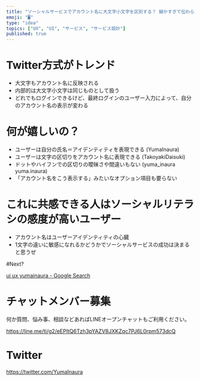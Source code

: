```yaml
---
title: "ソーシャルサービスでアカウント名に大文字小文字を区別する？ 細かすぎて伝わらないUI UX デザイン設計 "
emoji: "🖥"
type: "idea"
topics: ["UX", "UI", "サービス", "サービス設計"]
published: true
---
```


# Twitter方式がトレンド

- 大文字もアカウント名に反映される
- 内部的は大文字小文字は同じものとして扱う
- どれでもログインできるけど、最終ログインのユーザー入力によって、自分のアカウント名の表示が変わる

# 何が嬉しいの？

- ユーザーは自分の氏名＝アイデンティティを表現できる (YumaInaura)
- ユーザーは文字の区切りをアカウント名に表現できる (TakoyakiDaisuki)
- ドットやハイフンでの区切りの曖昧さや間違いもない (yuma_inaura yuma.inaura)
- 「アカウント名をこう表示する」みたいなオプション項目も要らない


# これに共感できる人はソーシャルリテラシの感度が高いユーザー

- アカウント名はユーザーアイデンティティの心臓
- 1文字の違いに敏感になれるかどうかでソーシャルサービスの成功は決まると思うぜ

#Next?

[ui ux yumainaura - Google Search](https://www.google.co.jp/search?q=ui+ux+yumainaura&oq=ui+ux+yumainaura&aqs=chrome..69i57j69i60l3.2633j0j7&sourceid=chrome&ie=UTF-8)








<!-- Update From Qiita API -->

# チャットメンバー募集


何か質問、悩み事、相談などあればLINEオープンチャットもご利用ください。

https://line.me/ti/g2/eEPltQ6Tzh3pYAZV8JXKZqc7PJ6L0rpm573dcQ





# Twitter


https://twitter.com/YumaInaura


<!-- Update From Qiita API -->


